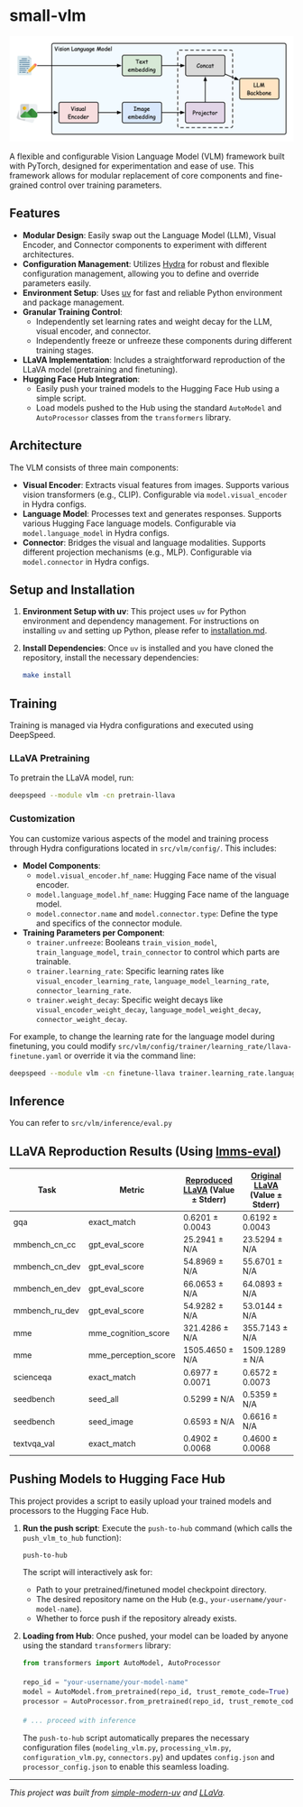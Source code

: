 # small-vlm

![Architecture](assets/architecture.png)

A flexible and configurable Vision Language Model (VLM) framework built with PyTorch, designed for experimentation and ease of use. This framework allows for modular replacement of core components and fine-grained control over training parameters.

## Features

- **Modular Design**: Easily swap out the Language Model (LLM), Visual Encoder, and Connector components to experiment with different architectures.
- **Configuration Management**: Utilizes [Hydra](https://hydra.cc/) for robust and flexible configuration management, allowing you to define and override parameters easily.
- **Environment Setup**: Uses [uv](https://github.com/astral-sh/uv) for fast and reliable Python environment and package management.
- **Granular Training Control**:
  - Independently set learning rates and weight decay for the LLM, visual encoder, and connector.
  - Independently freeze or unfreeze these components during different training stages.
- **LLaVA Implementation**: Includes a straightforward reproduction of the LLaVA model (pretraining and finetuning).
- **Hugging Face Hub Integration**:
  - Easily push your trained models to the Hugging Face Hub using a simple script.
  - Load models pushed to the Hub using the standard `AutoModel` and `AutoProcessor` classes from the `transformers` library.

## Architecture

The VLM consists of three main components:

- **Visual Encoder**: Extracts visual features from images. Supports various vision transformers (e.g., CLIP). Configurable via `model.visual_encoder` in Hydra configs.
- **Language Model**: Processes text and generates responses. Supports various Hugging Face language models. Configurable via `model.language_model` in Hydra configs.
- **Connector**: Bridges the visual and language modalities. Supports different projection mechanisms (e.g., MLP). Configurable via `model.connector` in Hydra configs.

## Setup and Installation

1.  **Environment Setup with uv**:
    This project uses `uv` for Python environment and dependency management. For instructions on installing `uv` and setting up Python, please refer to [installation.md](installation.md).

2.  **Install Dependencies**:
    Once `uv` is installed and you have cloned the repository, install the necessary dependencies:

    ```bash
    make install
    ```

## Training

Training is managed via Hydra configurations and executed using DeepSpeed.

### LLaVA Pretraining

To pretrain the LLaVA model, run:

```bash
deepspeed --module vlm -cn pretrain-llava
```

### Customization

You can customize various aspects of the model and training process through Hydra configurations located in `src/vlm/config/`. This includes:

- **Model Components**:
  - `model.visual_encoder.hf_name`: Hugging Face name of the visual encoder.
  - `model.language_model.hf_name`: Hugging Face name of the language model.
  - `model.connector.name` and `model.connector.type`: Define the type and specifics of the connector module.
- **Training Parameters per Component**:
  - `trainer.unfreeze`: Booleans `train_vision_model`, `train_language_model`, `train_connector` to control which parts are trainable.
  - `trainer.learning_rate`: Specific learning rates like `visual_encoder_learning_rate`, `language_model_learning_rate`, `connector_learning_rate`.
  - `trainer.weight_decay`: Specific weight decays like `visual_encoder_weight_decay`, `language_model_weight_decay`, `connector_weight_decay`.

For example, to change the learning rate for the language model during finetuning, you could modify `src/vlm/config/trainer/learning_rate/llava-finetune.yaml` or override it via the command line:

```bash
deepspeed --module vlm -cn finetune-llava trainer.learning_rate.language_model_learning_rate=5e-6
```

## Inference

You can refer to `src/vlm/inference/eval.py`

## LLaVA Reproduction Results (Using [lmms-eval](https://github.com/EvolvingLMMs-Lab/lmms-eval))

| Task           | Metric               | [Reproduced LLaVA](https://huggingface.co/Leonardo6/llava-7b-v1.5) (Value ± Stderr) | [Original LLaVA](liuhaotian/llava-v1.5-7b) (Value ± Stderr) |
| -------------- | -------------------- | ----------------------------------------------------------------------------------- | ----------------------------------------------------------- |
| gqa            | exact_match          | 0.6201 ± 0.0043                                                                     | 0.6192 ± 0.0043                                             |
| mmbench_cn_cc  | gpt_eval_score       | 25.2941 ± N/A                                                                       | 23.5294 ± N/A                                               |
| mmbench_cn_dev | gpt_eval_score       | 54.8969 ± N/A                                                                       | 55.6701 ± N/A                                               |
| mmbench_en_dev | gpt_eval_score       | 66.0653 ± N/A                                                                       | 64.0893 ± N/A                                               |
| mmbench_ru_dev | gpt_eval_score       | 54.9282 ± N/A                                                                       | 53.0144 ± N/A                                               |
| mme            | mme_cognition_score  | 321.4286 ± N/A                                                                      | 355.7143 ± N/A                                              |
| mme            | mme_perception_score | 1505.4650 ± N/A                                                                     | 1509.1289 ± N/A                                             |
| scienceqa      | exact_match          | 0.6977 ± 0.0071                                                                     | 0.6572 ± 0.0073                                             |
| seedbench      | seed_all             | 0.5299 ± N/A                                                                        | 0.5359 ± N/A                                                |
| seedbench      | seed_image           | 0.6593 ± N/A                                                                        | 0.6616 ± N/A                                                |
| textvqa_val    | exact_match          | 0.4902 ± 0.0068                                                                     | 0.4600 ± 0.0068                                             |

## Pushing Models to Hugging Face Hub

This project provides a script to easily upload your trained models and processors to the Hugging Face Hub.

1.  **Run the push script**:
    Execute the `push-to-hub` command (which calls the `push_vlm_to_hub` function):

    ```bash
    push-to-hub
    ```

    The script will interactively ask for:

    - Path to your pretrained/finetuned model checkpoint directory.
    - The desired repository name on the Hub (e.g., `your-username/your-model-name`).
    - Whether to force push if the repository already exists.

2.  **Loading from Hub**:
    Once pushed, your model can be loaded by anyone using the standard `transformers` library:

    ```python
    from transformers import AutoModel, AutoProcessor

    repo_id = "your-username/your-model-name"
    model = AutoModel.from_pretrained(repo_id, trust_remote_code=True)
    processor = AutoProcessor.from_pretrained(repo_id, trust_remote_code=True)

    # ... proceed with inference
    ```

    The `push-to-hub` script automatically prepares the necessary configuration files (`modeling_vlm.py`, `processing_vlm.py`, `configuration_vlm.py`, `connectors.py`) and updates `config.json` and `processor_config.json` to enable this seamless loading.

---

_This project was built from
[simple-modern-uv](https://github.com/jlevy/simple-modern-uv) and [LLaVa](https://github.com/haotian-liu/LLaVA)._
